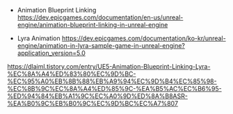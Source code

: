 - Animation Blueprint Linking
https://dev.epicgames.com/documentation/en-us/unreal-engine/animation-blueprint-linking-in-unreal-engine

- Lyra Animation
https://dev.epicgames.com/documentation/ko-kr/unreal-engine/animation-in-lyra-sample-game-in-unreal-engine?application_version=5.0

https://dlaiml.tistory.com/entry/UE5-Animation-Blueprint-Linking-Lyra-%EC%8A%A4%ED%83%80%EC%9D%BC-%EC%95%A0%EB%8B%88%EB%A9%94%EC%9D%B4%EC%85%98-%EC%8B%9C%EC%8A%A4%ED%85%9C-%EA%B5%AC%EC%B6%95-%ED%94%84%EB%A1%9C%EC%A0%9D%ED%8A%B8ASR-%EA%B0%9C%EB%B0%9C%EC%9D%BC%EC%A7%807

